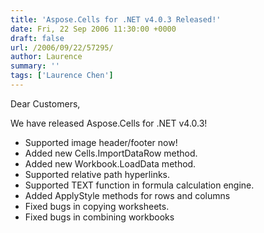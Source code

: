 ```yaml
---
title: 'Aspose.Cells for .NET v4.0.3 Released!'
date: Fri, 22 Sep 2006 11:30:00 +0000
draft: false
url: /2006/09/22/57295/
author: Laurence
summary: ''
tags: ['Laurence Chen']
---
```


Dear Customers,

We have released Aspose.Cells for .NET v4.0.3!

*   Supported image header/footer now!
*   Added new Cells.ImportDataRow method.
*   Added new Workbook.LoadData method.
*   Supported relative path hyperlinks.
*   Supported TEXT function in formula calculation engine.
*   Added ApplyStyle methods for rows and columns
*   Fixed bugs in copying worksheets.
*   Fixed bugs in combining workbooks








